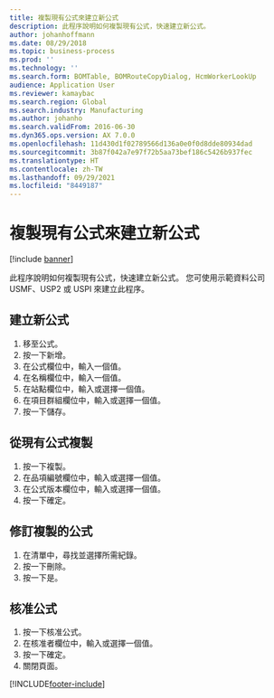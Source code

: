 ```yaml
---
title: 複製現有公式來建立新公式
description: 此程序說明如何複製現有公式，快速建立新公式。
author: johanhoffmann
ms.date: 08/29/2018
ms.topic: business-process
ms.prod: ''
ms.technology: ''
ms.search.form: BOMTable, BOMRouteCopyDialog, HcmWorkerLookUp
audience: Application User
ms.reviewer: kamaybac
ms.search.region: Global
ms.search.industry: Manufacturing
ms.author: johanho
ms.search.validFrom: 2016-06-30
ms.dyn365.ops.version: AX 7.0.0
ms.openlocfilehash: 11d430d1f02789566d136a0e0f0d8dde80934dad
ms.sourcegitcommit: 3b87f042a7e97f72b5aa73bef186c5426b937fec
ms.translationtype: HT
ms.contentlocale: zh-TW
ms.lasthandoff: 09/29/2021
ms.locfileid: "8449187"
---
```

# <a name="create-a-formula-by-copying-from-an-existing-formula"></a>複製現有公式來建立新公式

[!include [banner](../../includes/banner.md)]

此程序說明如何複製現有公式，快速建立新公式。 您可使用示範資料公司 USMF、USP2 或 USPI 來建立此程序。


## <a name="create-a-new-formula"></a>建立新公式
1. 移至公式。
2. 按一下新增。
3. 在公式欄位中，輸入一個值。
4. 在名稱欄位中，輸入一個值。
5. 在站點欄位中，輸入或選擇一個值。
6. 在項目群組欄位中，輸入或選擇一個值。
7. 按一下儲存。

## <a name="copy-from-an-existing-formula"></a>從現有公式複製
1. 按一下複製。
2. 在品項編號欄位中，輸入或選擇一個值。
3. 在公式版本欄位中，輸入或選擇一個值。
4. 按一下確定。

## <a name="revise-the-copied-formula"></a>修訂複製的公式
1. 在清單中，尋找並選擇所需紀錄。
2. 按一下刪除。
3. 按一下是。

## <a name="approve-formula"></a>核准公式
1. 按一下核准公式。
2. 在核准者欄位中，輸入或選擇一個值。
3. 按一下確定。
4. 關閉頁面。



[!INCLUDE[footer-include](../../../includes/footer-banner.md)]